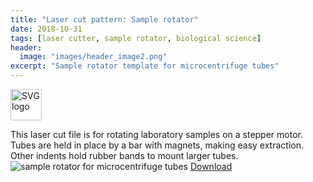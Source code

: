 ```yaml
---
title: "Laser cut pattern: Sample rotator"
date: 2018-10-31
tags: [laser cutter, sample rotator, biological science]
header:
  image: "images/header_image2.png"
excerpt: "Sample rotator template for microcentrifuge tubes"
---
```

<img src="{{ site.url }}{{site.baseurl }}/images/SVGlogo.png" alt="SVG logo" width="50"/>

This laser cut file is for rotating laboratory samples on a stepper motor. Tubes are held in place by a bar with magnets, making easy extraction. Other indents hold rubber bands to mount larger tubes.
<img src="{{ site.url }}{{site.baseurl }}/images/science/sample_rotator.png" alt="sample rotator for microcentrifuge tubes">
[Download](https://github.com/scotttmoen/Science)
